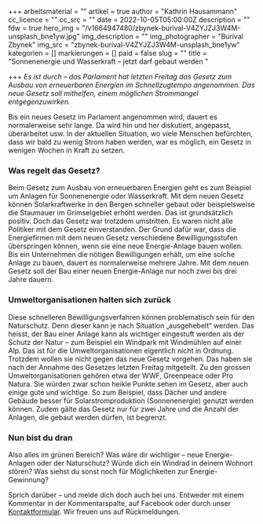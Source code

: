 +++
arbeitsmaterial = ""
artikel = true
author = "Kathrin Hausammann"
cc_licence = ""
cc_src = ""
date = 2022-10-05T05:00:00Z
description = ""
fdw = true
hero_img = "/v1664947480/zbynek-burival-V4ZYJZJ3W4M-unsplash_bne1yw.jpg"
img_description = ""
img_photographer = "Burival Zbynek"
img_src = "zbynek-burival-V4ZYJZJ3W4M-unsplash_bne1yw"
kategorien = []
markierungen = []
paid = false
slug = ""
title = "Sonnenenergie und Wasserkraft – jetzt darf gebaut werden "

+++
_Es ist durch – das Parlament hat letzten Freitag das Gesetz zum Ausbau von erneuerbaren Energien im Schnellzugtempo angenommen. Das neue Gesetz soll mithelfen, einem möglichen Strommangel entgegenzuwirken._

Bis ein neues Gesetz im Parlament angenommen wird, dauert es normalerweise sehr lange. Da wird hin und her diskutiert, angepasst, überarbeitet usw. In der aktuellen Situation, wo viele Menschen befürchten, dass wir bald zu wenig Strom haben werden, war es möglich, ein Gesetz in wenigen Wochen in Kraft zu setzen.

### Was regelt das Gesetz?

Beim Gesetz zum Ausbau von erneuerbaren Energien geht es zum Beispiel um Anlagen für Sonnenenergie oder Wasserkraft. Mit dem neuen Gesetz können Solarkraftwerke in den Bergen schneller gebaut oder beispielsweise die Staumauer im Grimselgebiet erhöht werden. Das ist grundsätzlich positiv. Doch das Gesetz war trotzdem umstritten. Es waren nicht alle Politiker mit dem Gesetz einverstanden. Der Grund dafür war, dass die Energiefirmen mit dem neuen Gesetz verschiedene Bewilligungsstufen überspringen können, wenn sie eine neue Energie-Anlage bauen wollen.   
Bis ein Unternehmen die nötigen Bewilligungen erhält, um eine solche Anlage zu bauen, dauert es normalerweise mehrere Jahre. Mit dem neuen Gesetz soll der Bau einer neuen Energie-Anlage nur noch zwei bis drei Jahre dauern.

### Umweltorganisationen halten sich zurück

Diese schnelleren Bewilligungsverfahren können problematisch sein für den Naturschutz. Denn dieser kann je nach Situation „ausgehebelt“ werden. Das heisst, der Bau einer Anlage kann als wichtiger eingestuft werden als der Schutz der Natur – zum Beispiel ein Windpark mit Windmühlen auf einer Alp. Das ist für die Umweltorganisationen eigentlich nicht in Ordnung. Trotzdem wollen sie nicht gegen das neue Gesetz vorgehen. Das haben sie nach der Annahme des Gesetzes letzten Freitag mitgeteilt. Zu den grossen Umweltorganisationen gehören etwa der WWF, Greenpeace oder Pro Natura. Sie würden zwar schon heikle Punkte sehen im Gesetz, aber auch einige gute und wichtige. So zum Beispiel, dass Dächer und andere Gebäude besser für Solarstromproduktion (Sonnenenergie) genutzt werden können. Zudem gälte das Gesetz nur für zwei Jahre und die Anzahl der Anlagen, die gebaut werden dürfen, ist begrenzt.

### Nun bist du dran

Also alles im grünen Bereich? Was wäre dir wichtiger – neue Energie-Anlagen oder der Naturschutz? Würde dich ein Windrad in deinem Wohnort stören? Was siehst du sonst noch für Möglichkeiten zur Energie-Gewinnung?

Sprich darüber – und melde dich doch auch bei uns. Entweder mit einem Kommentar in der Kommentarspalte, auf Facebook oder durch unser [Kontaktformular](https://www.chinderzytig.ch/kontakt/). Wir freuen uns auf Rückmeldungen.
